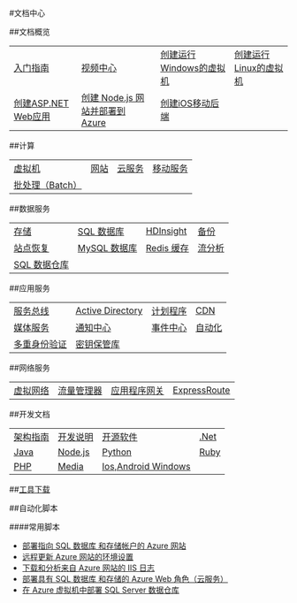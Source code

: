 <properties linkid="documentation-overview" urlDisplayName="Doc-Overview" pageTitle="文档概览" metaKeywords="Doc-Overview" description="" metaCanonical="" services="" documentationCenter="" title="" authors="" solutions="" manager="Tiffena" editor="Eric Chen" />
<tags ms.service=""
    ms.date=""
    wacn.date="01/27/2016"
    />

#文档中心

##文档概览

<table width="100%" border="0" cellspacing="0" cellpadding="0" style="table-layout:fixed;">
  <tr>
    <td><a href="/starter-guide/">入门指南</a></td>
    <td><a href="/video-center/">视频中心</a></td>
    <td><a href="/documentation/articles/virtual-machines-windows-tutorial-classic-portal/">创建运行Windows的虚拟机</a></td>
    <td><a href="/documentation/articles/virtual-machines-linux-tutorial-portal-rm/">创建运行Linux的虚拟机</a></td>
  </tr>
  <tr>
    <td><a href="/documentation/articles/web-sites-dotnet-get-started/">创建ASP.NET Web应用</a></td>
    <td><a href="/documentation/articles/web-sites-nodejs-develop-deploy-mac/">创建 Node.js 网站并部署到 Azure</a></td>
    <td><a href="/documentation/articles/mobile-services-ios-get-started/">创建iOS移动后端</a></td>
    <td><a href=""></a></td>
  </tr>
</table>

##计算

<table width="100%" border="0" cellspacing="0" cellpadding="0" style="table-layout:fixed;">
  <tr col>
    <td><a href="/documentation/services/virtual-machines/">虚拟机</a></td>
    <td><a href="/documentation/services/web-sites/">网站</a></td>
    <td><a href="/documentation/services/cloud-services/">云服务</a></td>
    <td><a href="/documentation/services/mobile-services/">移动服务</a></td>
  </tr>
  <tr>
    <td><a href="/documentation/services/batch/">批处理（Batch）</a></td>
    <td><a href=""></a></td>
    <td><a href=""></a></td>
    <td><a href=""></a></td>
  </tr>
</table>

##数据服务

<table width="100%" border="0" cellspacing="0" cellpadding="0" style="table-layout:fixed;">
  <tr>
    <td><a href="/documentation/services/storage/">存储</a></td>
    <td><a href="/documentation/services/sql-databases/">SQL 数据库</a></td>
    <td><a href="/documentation/services/hdinsight/">HDInsight</a></td>
    <td><a href="/documentation/services/backup/">备份</a></td>
  </tr>
  <tr>
    <td><a href="/documentation/services/site-recovery/">站点恢复</a></td>
    <td><a href="/documentation/services/mysql/">MySQL 数据库</a></td>
    <td><a href="/documentation/services/redis-cache/">Redis 缓存</a></td>
    <td><a href="/documentation/services/stream-analytics/">流分析</a></td>
  </tr>
<tr>
    <td><a href="/documentation/services/sql-data-warehouse/">SQL 数据仓库</a></td>
    <td><a href=""></a></td>
    <td><a href=""></a></td>
    <td><a href=""></a></td>
  </tr>
</table>

##应用服务

<table width="100%" border="0" cellspacing="0" cellpadding="0" style="table-layout:fixed;">
  <tr>
    <td><a href="/documentation/services/service-bus/">服务总线</a></td>
    <td><a href="/documentation/services/identity/">Active Directory</a></td>
    <td><a href="/documentation/services/scheduler/">计划程序</a></td>
    <td><a href="/documentation/services/cdn/">CDN</a></td>
  </tr>
  <tr>
    <td><a href="/documentation/services/media-services/">媒体服务</a></td>
    <td><a href="/documentation/services/notification-hubs/">通知中心</a></td>
    <td><a href="/documentation/services/event-hubs/">事件中心</a></td>
    <td><a href="/documentation/services/automation/">自动化</a></td>
  </tr>
<tr>
    <td><a href="/documentation/services/multi-factor-authentication/">多重身份验证</a></td>
    <td><a href="/documentation/services/key-vault/">密钥保管库</a></td>
    <td><a href=""></a></td>
    <td><a href=""></a></td>
  </tr>
</table>

##网络服务

<table width="100%" border="0" cellspacing="0" cellpadding="0" style="table-layout:fixed;">
  <tr>
    <td><a href="/documentation/services/networking/">虚拟网络</a></td>
    <td><a href="/documentation/services/traffic-manager/">流量管理器</a></td>
    <td><a href="/documentation/services/application-gateway/">应用程序网关</a></td>
    <td><a href="/documentation/services/expressroute/">ExpressRoute</a></td>
  </tr>
</table>

##开发文档

<table width="100%" border="0" cellspacing="0" cellpadding="0"style="table-layout:fixed;">
  <tr>
    <td><a href="/documentation/articles/architecture-overview/">架构指南</a></td>
    <td><a href="/documentation/articles/developerdifferences/">开发说明</a></td>
    <td><a href="/develop/other/open-source-software/">开源软件</a></td>
    <td><a href="/develop/net/">.Net</a></td>
  </tr>
  <tr>
    <td><a href="/develop/java/">Java</a></td>
    <td><a href="/develop/nodejs/">Node.js</a></td>
    <td><a href="/develop/python/">Python</a></td>
    <td><a href="/develop/ruby/">Ruby</a></td>
  </tr>
  <tr>
    <td><a href="/develop/php/">PHP</a></td>
    <td><a href="/develop/media-services/">Media</a></td>
    <td><a href="/develop/mobile/ios/">Ios,Android Windows</a></td>
    <td><a href=""></a></td>
  </tr>
</table>

##[工具下载](/downloads/)
<!--
##故障排除-->

##自动化脚本

####常用脚本
- [部署指向 SQL 数据库 和存储帐户的 Azure 网站](http://gallery.technet.microsoft.com/scriptcenter/Deploy-a-Windows-Azure-Web-790cacd2)
- [远程更新 Azure 网站的环境设置](http://gallery.technet.microsoft.com/scriptcenter/Remotely-Update-the-25375d03)
- [下载和分析来自 Azure 网站的 IIS 日志](http://gallery.technet.microsoft.com/scriptcenter/and-Parse-IIS-logs-from-a-9b85431b)
- [部署具有 SQL 数据库 和存储的 Azure Web 角色（云服务）](http://gallery.technet.microsoft.com/scriptcenter/Deploy-a-Windows-Azure-Web-81629e04)
- [在 Azure 虚拟机中部署 SQL Server 数据仓库](http://gallery.technet.microsoft.com/scriptcenter/Deploy-a-SQL-Server-Data-584e88d5)

<!--
##服务文档

<table width="100%" border="0" cellspacing="0" cellpadding="0">
  <tr>
    <th align="left" scope="col">计算</th>
    <th align="left" scope="col">数据服务</th>
    <th align="left" scope="col">应用服务</th>
    <th align="left" scope="col">网络服务</th>
  </tr>
  <tr>
    <td><a href="/documentation/services/virtual-machines/">虚拟机</a></td>
    <td><a href="/documentation/services/storage/">存储</a></td>
    <td><a href="/documentation/services/service-bus/">服务总线</a></td>
    <td><a href="/documentation/services/networking/">虚拟网络</a></td>
  </tr>
  <tr>
    <td><a href="/documentation/services/web-sites/">网站</a></td>
    <td><a href="/documentation/services/sql-databases/">SQL数据库</a></td>
    <td><a href="/documentation/services/identity/">Active Directory</a></td>
    <td><a href="/documentation/services/traffic-manager/">流量管理器</a></td>
  </tr>
  <tr>
    <td><a href="/documentation/services/cloud-services/">云服务</a></td>
    <td><a href="/documentation/services/hdinsight/">HDInsight</a></td>
    <td><a href="/documentation/services/scheduler/">计划程序</a></td>
    <td></td>
  </tr>
  <tr>
    <td><a href="/documentation/services/mobile-services/">移动服务</a></td>
    <td><a href="/documentation/services/backup/">备份</a></td>
    <td><a href="/documentation/services/cdn/">CDN</a></td>
    <td></td>
  </tr>
  <tr>
    <td></td>
    <td><a href="/documentation/services/site-recovery/">站点恢复</a></td>
    <td><a href="/documentation/services/media-services/">媒体服务</a></td>
    <td></td>
  </tr>
  <tr>
    <td></td>
    <td></td>
    <td><a href="/documentation/services/notification-hubs/">通知中心</a></td>
    <td></td>
  </tr>  
  <tr>
    <td></td>
    <td></td>
    <td><a href="/documentation/services/automation">自动化</a></td>
    <td></td>  
  </tr>
</table>
-->

